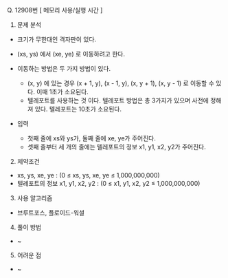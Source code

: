 Q. 12908번 [ 메모리 사용/실행 시간 ]

1. 문제 분석
- 크기가 무한대인 격자판이 있다.
- (xs, ys) 에서 (xe, ye) 로 이동하려고 한다.
- 이동하는 방법은 두 가지 방법이 있다.
  - (x, y) 에 있는 경우 (x + 1, y), (x - 1, y), (x, y + 1), (x, y - 1) 로 이동할 수 있다. 이때 1초가 소요된다.
  - 텔레포트를 사용하는 것 이다. 텔레포트 방법은 총 3가지가 있으며 사전에 정해져 있다. 텔레포트는 10초가 소요된다.


- 입력
  - 첫째 줄에 xs와 ys가, 둘째 줄에 xe, ye가 주어진다.
  - 셋째 줄부터 세 개의 줄에는 텔레포트의 정보 x1, y1, x2, y2가 주어진다.

2. 제약조건
- xs, ys, xe, ye : (0 ≤ xs, ys, xe, ye ≤ 1,000,000,000)
- 텔레포트의 정보 x1, y1, x2, y2 : (0 ≤ x1, y1, x2, y2 ≤ 1,000,000,000)

3. 사용 알고리즘
- 브루트포스, 플로이드-워셜

4. 풀이 방법
- ~

5. 어려운 점
- ~